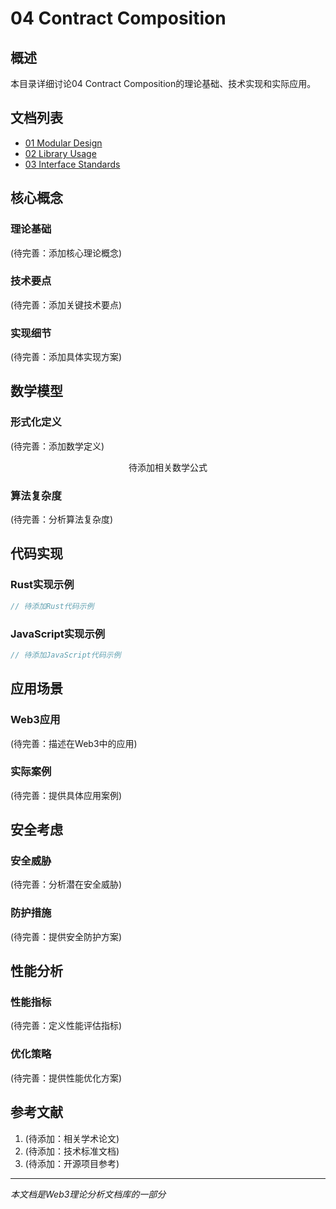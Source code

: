 # 04 Contract Composition

## 概述

本目录详细讨论04 Contract Composition的理论基础、技术实现和实际应用。

## 文档列表

- [01 Modular Design](01_Modular_Design.md)
- [02 Library Usage](02_Library_Usage.md)
- [03 Interface Standards](03_Interface_Standards.md)

## 核心概念

### 理论基础

(待完善：添加核心理论概念)

### 技术要点

(待完善：添加关键技术要点)

### 实现细节

(待完善：添加具体实现方案)

## 数学模型

### 形式化定义

(待完善：添加数学定义)

$$
\text{待添加相关数学公式}
$$

### 算法复杂度

(待完善：分析算法复杂度)

## 代码实现

### Rust实现示例

```rust
// 待添加Rust代码示例
```

### JavaScript实现示例

```javascript
// 待添加JavaScript代码示例
```

## 应用场景

### Web3应用

(待完善：描述在Web3中的应用)

### 实际案例

(待完善：提供具体应用案例)

## 安全考虑

### 安全威胁

(待完善：分析潜在安全威胁)

### 防护措施

(待完善：提供安全防护方案)

## 性能分析

### 性能指标

(待完善：定义性能评估指标)

### 优化策略

(待完善：提供性能优化方案)

## 参考文献

1. (待添加：相关学术论文)
2. (待添加：技术标准文档)
3. (待添加：开源项目参考)

---

*本文档是Web3理论分析文档库的一部分*
